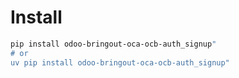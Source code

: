 # Install

```bash
pip install odoo-bringout-oca-ocb-auth_signup"
# or
uv pip install odoo-bringout-oca-ocb-auth_signup"
```
